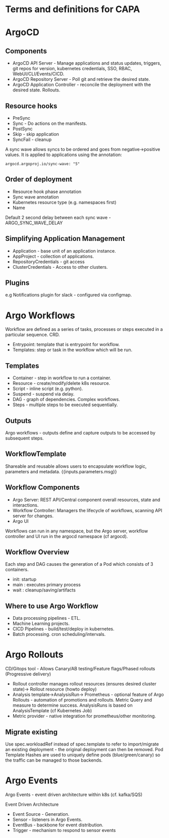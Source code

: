 # Terms and definitions for CAPA

# ArgoCD

## Components

- ArgoCD API Server - Manage applications and status updates, triggers, git repos for version, kubernetes credentials, SSO, RBAC, WebUI/CLI/Events/CICD.
- ArgoCD Repository Server - Poll git and retrieve the desired state.
- ArgoCD Application Controller - reconcile the deployment with the desired state. Rollouts.


## Resource hooks

- PreSync
- Sync - Do actions on the manifests.
- PostSync
- Skip - skip application
- SyncFail - cleanup

A sync wave allows syncs to be ordered and goes from negative->positive values. It is applied to applications using the annotation:

````
argocd.argoproj.io/sync-wave: "5"
````

## Order of deployment

- Resource hook phase annotation
- Sync wave annotation
- Kubernetes resource type (e.g. namespaces first)
- Name

Default 2 second delay between each sync wave - ARGO_SYNC_WAVE_DELAY

## Simplifying Application Management

- Application - base unit of an application instance.
- AppProject - collection of applications.
- RepositoryCredentials - git access
- ClusterCredentials - Access to other clusters.

## Plugins

e.g Notifications plugin for slack - configured via configmap.

# Argo Workflows

Workflow are defined as a series of tasks, processes or steps executed in a particular sequence. CRD.

-  Entrypoint: template that is entrypoint for workflow. 
-  Templates: step or task in the workflow which will be run.

## Templates

- Container - step in workflow to run a container.
- Resource - create/modify/delete k8s resource.
- Script - inline script (e.g. python).
- Suspend - suspend via delay.
- DAG - graph of dependencies. Complex workflows.
- Steps - multiple steps to be executed sequentially.

## Outputs

Argo workflows - outputs define and capture outputs to be accessed by subsequent steps.

## WorkflowTemplate

Shareable and reusable allows users to encapsulate workflow logic, parameters and metadata.  {{inputs.parameters.msg}}

## Workflow Components

- Argo Server: REST API/Central component overall resources, state and interactions.
- Workflow Controller: Managers the lifecycle of workflows, scanning API server for changes. 
- Argo UI

Workflows can run in any namespace, but the Argo server, workflow controller and UI run in the argocd namespace (cf argocd).

## Workflow Overview

Each step and DAG causes the generation of a Pod which consists of 3 containers.

- init: startup
- main : executes primary process
- wait : cleanup/saving/artifacts

## Where to use Argo Workflow

- Data processing pipelines - ETL.
- Machine Learning projects.
- CICD Pipelines - build/test/deploy in kubernetes.
- Batch processing.  cron scheduling/intervals.

# Argo Rollouts

CD/Gitops tool - Allows Canary/AB testing/Feature flags/Phased rollouts (Progressive delivery)

- Rollout controller manages rollout resources (ensures desired cluster state)-> Rollout resource (howto deploy)
- Analysis template->AnalysisRun-> Prometheus - optional feature of Argo Rollouts - automation of promotions and rollouts. Metric Query and measure to determine success. AnalysisRuns is based on AnalysisTemplate (cf Kubernetes Job)
- Metric provider - native integration for prometheus/other monitoring.

## Migrate existing

Use spec.workloadRef instead of spec.template to refer to import/migrate an existing deployment - the original deployment can then be removed.
Pod Template Hashes are used to uniquely define pods (blue/green/canary) so the traffic can be managed to those backends.

# Argo Events

Argo Events - event driven architecture within k8s (cf. kafka/SQS)

Event Driven Architecture

- Event Source - Generation.
- Sensor - listeners in Argo Events.
- EventBus - backbone for event distribution.
- Trigger - mechanism to respond to sensor events

